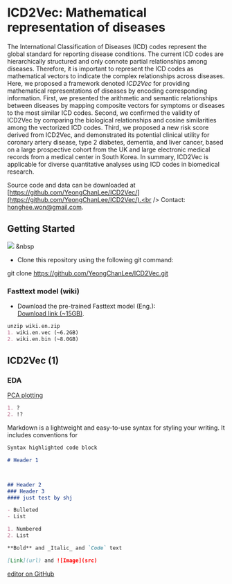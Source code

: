 # ICD2Vec: Mathematical representation of diseases

The International Classification of Diseases (ICD) codes represent the global standard for reporting disease conditions. The current ICD codes are hierarchically structured and only connote partial relationships among diseases. Therefore, it is important to represent the ICD codes as mathematical vectors to indicate the complex relationships across diseases. Here, we proposed a framework denoted _ICD2Vec_ for providing mathematical representations of diseases by encoding corresponding information. First, we presented the arithmetic and semantic relationships between diseases by mapping composite vectors for symptoms or diseases to the most similar ICD codes. Second, we confirmed the validity of ICD2Vec by comparing the biological relationships and cosine similarities among the vectorized ICD codes. Third, we proposed a new risk score derived from ICD2Vec, and demonstrated its potential clinical utility for coronary artery disease, type 2 diabetes, dementia, and liver cancer, based on a large prospective cohort from the UK and large electronic medical records from a medical center in South Korea. In summary, ICD2Vec is applicable for diverse quantitative analyses using ICD codes in biomedical research.


Source code and data can be downloaded at [https://github.com/YeongChanLee/ICD2Vec/](https://github.com/YeongChanLee/ICD2Vec/).<br />
Contact: [honghee.won@gmail.com](mailto:honghee.won@gmail.com).<br />

## Getting Started

<img src="https://img.shields.io/badge/Python-3766AB?style=flat-square&logo=Python&logoColor=white"/></a> &nbsp 

- Clone this repository using the following git command:

git clone https://github.com/YeongChanLee/ICD2Vec.git

### Fasttext model (wiki)
- Download the pre-trained Fasttext model (Eng.):<br />
[Download link (~15GB)](https://dl.fbaipublicfiles.com/fasttext/vectors-wiki/wiki.en.zip). 



```markdown
unzip wiki.en.zip
1. wiki.en.vec (~6.2GB)
2. wiki.en.bin (~8.0GB)
```

## ICD2Vec (1)

### EDA
[PCA plotting](https://github.com/YeongChanLee/ICD2Vec/blob/main/EDA.html)

```markdown
1. ?
2. !?

```

Markdown is a lightweight and easy-to-use syntax for styling your writing. It includes conventions for

```markdown
Syntax highlighted code block

# Header 1



## Header 2
### Header 3
#### just test by shj

- Bulleted
- List

1. Numbered
2. List

**Bold** and _Italic_ and `Code` text

[Link](url) and ![Image](src)
```


[editor on GitHub](https://github.com/normalhyuk/normalhyuk.github.io/edit/master/README.md)
